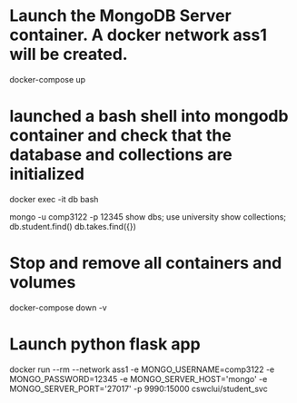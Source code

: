 # Launch the MongoDB Server container. A docker network ass1 will be created.
docker-compose up

# launched a bash shell  into mongodb container and check that the database and collections are initialized
docker exec -it db bash

mongo -u comp3122 -p 12345
show dbs;
use university
show collections;
db.student.find()
db.takes.find({})

# Stop and remove all containers and volumes
docker-compose down -v

# Launch python flask app
docker run --rm --network ass1 -e  MONGO_USERNAME=comp3122 -e  MONGO_PASSWORD=12345 -e MONGO_SERVER_HOST='mongo' -e MONGO_SERVER_PORT='27017' -p 9990:15000 cswclui/student_svc
